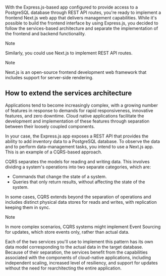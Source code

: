 ﻿With the Express.js-based app configured to provide access to a PostgreSQL database through REST API routes, you're ready to implement a frontend Next.js web app that delivers management capabilities. While it's possible to build the frontend interface by using Express.js, you decided to follow the services-based architecture and separate the implementation of the frontend and backend functionality.

> [!NOTE]
> Similarly, you could use Next.js to implement REST API routes.

> [!NOTE]
> Next.js is an open-source frontend development web framework that includes support for server-side rendering.

## How to extend the services architecture

Applications tend to become increasingly complex, with a growing number of features in response to demands for rapid responsiveness, innovative features, and zero downtime. Cloud native applications facilitate the development and implementation of these features through separation between their loosely coupled components.

In your case, the Express.js app exposes a REST API that provides the ability to add inventory data to a PostgreSQL database. To observe the data and to perform data-management tasks, you intend to use a Next.js app. This is an example of a CQRS-based approach.

CQRS separates the models for reading and writing data. This involves dividing a system's operations into two separate categories, which are:

- Commands that change the state of a system.
- Queries that only return results, without affecting the state of the system.

In some cases, CQRS extends beyond the separation of operations and includes distinct physical data stores for reads and writes, with replication keeping them in sync.

> [!NOTE]
> In more complex scenarios, CQRS systems might implement Event Sourcing for updates, which store events only, rather than actual data.

Each of the two services you'll use to implement this pattern has its own data model corresponding to the actual data in the target database. Because of their separation, the services benefit from the capabilities associated with the components of cloud-native applications, including independent scaling, increased level of resiliency, and support for updates without the need for rearchitecting the entire application.
